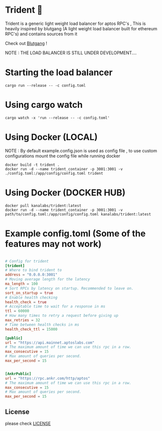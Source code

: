 # Trident 🔱

Trident is a generic light weight load balancer for aptos RPC's , This is heavily inspired by blutgang (A light weight load balancer built for ethereum RPC's) and contains sources from it

Check out [Blutgang](https://github.com/rainshowerLabs/blutgang) !



NOTE : THE LOAD BALANCER IS STILL UNDER DEVELOPMENT....

# Starting the load balancer

```Shell
cargo run --release -- -c config.toml
```

# Using cargo watch 

```Shell
cargo watch -x 'run --release -- -c config.toml'
```

# Using Docker (LOCAL)

NOTE : By default example.config.json is used as config file , to use custom configurations mount the config file while running docker

```shell
docker build -t trident .
docker run -d --name trident_container -p 3001:3001 -v ./config.toml:/app/config/config.toml trident

```

# Using Docker (DOCKER HUB)

```
docker pull kanalabs/trident:latest
docker run -d --name trident_container -p 3001:3001 -v path/to/config.toml:/app/config/config.toml kanalabs/trident:latest
```


# 

# Example config.toml (Some of the features may not work)

```toml

# Config for trident 
[trident]
# Where to bind trident to
address = "0.0.0.0:3001"
# Moving average length for the latency
ma_length = 100
# Sort RPCs by latency on startup. Recommended to leave on.
sort_on_startup = true
# Enable health checking
health_check = true
# Acceptable time to wait for a response in ms
ttl = 60000
# How many times to retry a request before giving up
max_retries = 32
# Time between health checks in ms
health_check_ttl = 15000

[public]
url = "https://api.mainnet.aptoslabs.com"
# The maximum amount of time we can use this rpc in a row.
max_consecutive = 15
# Max amount of queries per second.
max_per_second = 15


[AnkrPublic]
url = "https://rpc.ankr.com/http/aptos"
# The maximum amount of time we can use this rpc in a row.
max_consecutive = 15
# Max amount of queries per second.
max_per_second = 15

```

## License

please check [LICENSE](LICENSE)

